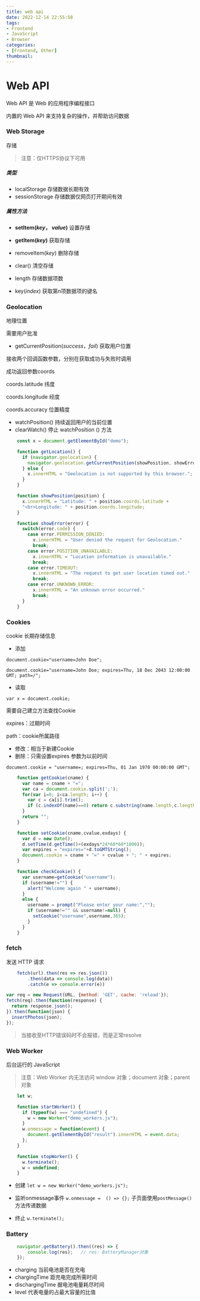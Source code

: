 ```yaml
---
title: web api
date: 2022-12-14 22:55:58
tags:
- Frontend
- JavaScript
- Browser
categories:
- [Frontend, Other]
thumbnail:
---
```


# Web API

Web API 是 Web 的应用程序编程接口

内置的 Web API 来支持复杂的操作，并帮助访问数据



###  Web Storage

存储

> 注意：仅HTTPS协议下可用

##### 类型

* localStorage  存储数据长期有效
* sessionStorage  存储数据仅网页打开期间有效

##### 属性方法

* **setItem(*key*， *value*)**  设置存储
* **getItem(*key*)**  获取存储

* removeItem(*key*)  删除存储
* clear()  清空存储
* length  存储数据项数
* key(*index*)   获取第n项数据项的键名



### Geolocation

地理位置

需要用户批准

* getCurrentPosition(*success*，*fail*)   获取用户位置

接收两个回调函数参数，分别在获取成功与失败时调用

成功返回参数coords

coords.latitude  纬度

coords.longitude  经度

coords.accuracy  位置精度

* watchPosition()  持续返回用户的当前位置
* clearWatch()   停止 watchPosition () 方法

```js
    const x = document.getElementById("demo");

    function getLocation() {
      if (navigator.geolocation) {
        navigator.geolocation.getCurrentPosition(showPosition, showError);
      } else { 
        x.innerHTML = "Geolocation is not supported by this browser.";
      }
    }

    function showPosition(position) {
      x.innerHTML = "Latitude: " + position.coords.latitude + 
      "<br>Longitude: " + position.coords.longitude;
    }

    function showError(error) {
      switch(error.code) {
        case error.PERMISSION_DENIED:
          x.innerHTML = "User denied the request for Geolocation."
          break;
        case error.POSITION_UNAVAILABLE:
          x.innerHTML = "Location information is unavailable."
          break;
        case error.TIMEOUT:
          x.innerHTML = "The request to get user location timed out."
          break;
        case error.UNKNOWN_ERROR:
          x.innerHTML = "An unknown error occurred."
          break;
      }
    }
```



### Cookies

cookie 长期存储信息

* 添加

`document.cookie="username=John Doe";`

`document.cookie="username=John Doe; expires=Thu, 18 Dec 2043 12:00:00 GMT; path=/";`

* 读取

`var x = document.cookie;`

需要自己建立方法查找Cookie

expires：过期时间

path：cookie所属路径

* 修改：相当于新建Cookie
* 删除：只需设置expires 参数为以前时间

`document.cookie = "username=; expires=Thu, 01 Jan 1970 00:00:00 GMT";`

```js
	function getCookie(cname) {
      var name = cname + "=";
      var ca = document.cookie.split(';');
      for(var i=0; i<ca.length; i++) {
        var c = ca[i].trim();
        if (c.indexOf(name)==0) return c.substring(name.length,c.length);
      }
      return "";
    }

    function setCookie(cname,cvalue,exdays) {
      var d = new Date();
      d.setTime(d.getTime()+(exdays*24*60*60*1000));
      var expires = "expires="+d.toGMTString();
      document.cookie = cname + "=" + cvalue + "; " + expires;
    }

    function checkCookie() {
      var username=getCookie("username");
      if (username!="") {
        alert("Welcome again " + username);
      }
      else {
        username = prompt("Please enter your name:","");
        if (username!="" && username!=null) {
          setCookie("username",username,365);
        }
      }
	}
```



### fetch

发送 HTTP 请求

```js
    fetch(url).then(res => res.json())
        .then(data => console.log(data))
        .catch(e => console.error(e))
```

```js
var req = new Request(URL, {method: 'GET', cache: 'reload'});
fetch(req).then(function(response) {
  return response.json();
}).then(function(json) {
  insertPhotos(json);
});
```

> 当接收至HTTP错误码时不会报错，而是正常resolve



### Web Worker

后台运行的 JavaScript

> 注意：Web Worker 内无法访问 window 对象；document 对象；parent 对象

```js
    let w;

    function startWorker() {
      if (typeof(w) === "undefined") {
        w = new Worker("demo_workers.js");
      }
      w.onmessage = function(event) {
        document.getElementById("result").innerHTML = event.data;
      };
    }

    function stopWorker() {
      w.terminate();
      w = undefined;
    }
```

* 创建  `let w = new Worker("demo_workers.js");`
* 监听onmessage事件 `w.onmessage =  () => {};`  子页面使用`postMessage()`方法传递数据

* 终止 `w.terminate();`



### Battery

```js
	navigator.getBattery().then((res) => {
        console.log(res);   // res: BatteryManager对象
    });
```

* charging   当前电池是否在充电
* chargingTime  距充电完成所需时间
* dischargingTime   据电池电量耗尽时间
* level  代表电量的占最大容量的比值
